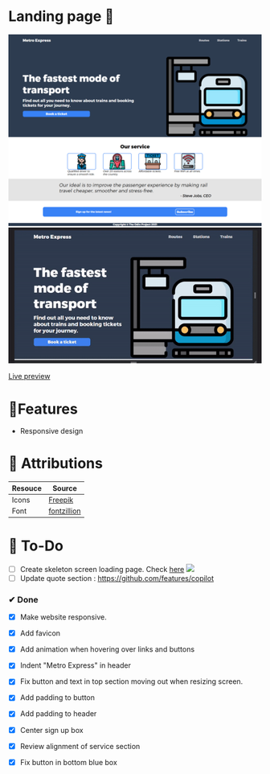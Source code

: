 # Landing page 🚂
![A screenshot of landing page](img/landingpage.png)
![A gif of landing page](landingpagegif.gif)

[Live preview](https://creme332.github.io/my-odin-projects/landing-page/)

# 🚀Features
- Responsive design

# 📌 Attributions
Resouce | Source
---|---
Icons |[Freepik](https://www.flaticon.com/authors/freepik)
Font | [fontzillion](https://www.fontzillion.com/fonts/cannot-into-space-fonts/trueno?utm_source=fontsquirrel.com&utm_medium=matcherator_link&utm_campaign=trueno)
# 🔨 To-Do
- [ ] Create skeleton screen loading page. Check [here](https://github.com/nullilac/skeleton-screen-css)
![](https://repository-images.githubusercontent.com/288806640/d48c8c80-ea9c-11ea-88af-3e79933b0e1e)
- [ ] Update quote section : https://github.com/features/copilot

### ✔ Done
- [x] Make website responsive.
- [x] Add favicon
- [x] Add animation when hovering over links and buttons
- [x] Indent "Metro Express" in header
- [x] Fix button and text in top section moving out when resizing screen. 
- [x] Add padding to button
- [x] Add padding to header
- [x] Center sign up box
- [x] Review alignment of service section 
- [x] Fix button in bottom blue box


